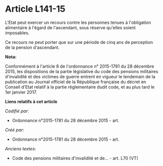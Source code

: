 # Article L141-15

L'Etat peut exercer un recours contre les personnes tenues à l'obligation alimentaire à l'égard de l'ascendant, sous réserve
qu'elles soient imposables.

Ce recours ne peut porter que sur une période de cinq ans de perception de la pension d'ascendant.

**Nota:**

Conformément à l'article 8 de l'ordonnance n° 2015-1781 du 28 décembre 2015, les dispositions de la partie législative du
code des pensions militaires d'invalidité et des victimes de guerre entrent en vigueur le lendemain de la publication au
Journal officiel de la République française du décret en Conseil d'Etat relatif à la partie réglementaire dudit code, et au
plus tard le 1er janvier 2017.

**Liens relatifs à cet article**

_Codifié par_:

  - Ordonnance n°2015-1781 du 28 décembre 2015 - art.

_Créé par_:

  - Ordonnance n°2015-1781 du 28 décembre 2015 - art.

_Anciens textes_:

  - Code des pensions militaires d'invalidité et de... - art. L70 (VT)
